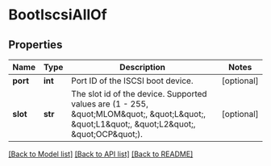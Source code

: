 # BootIscsiAllOf

## Properties
Name | Type | Description | Notes
------------ | ------------- | ------------- | -------------
**port** | **int** | Port ID of the ISCSI boot device.   | [optional] 
**slot** | **str** | The slot id of the device. Supported values are (1 - 255, \&quot;MLOM\&quot;, \&quot;L\&quot;, \&quot;L1\&quot;, \&quot;L2\&quot;, \&quot;OCP\&quot;).    | [optional] 

[[Back to Model list]](../README.md#documentation-for-models) [[Back to API list]](../README.md#documentation-for-api-endpoints) [[Back to README]](../README.md)


